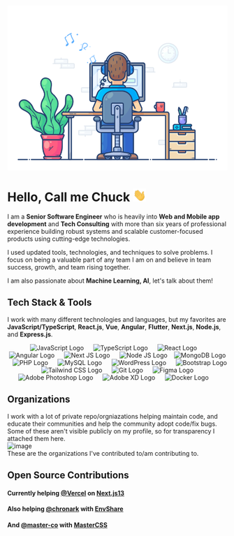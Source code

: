 ![](https://github.com/chukwumaokere/chukwumaokere/blob/main/git.gif) 

# Hello, Call me Chuck <img src="wave.gif" width="30px">

I am a **Senior Software Engineer** who is heavily into **Web and Mobile app development** and **Tech Consulting** with more than six years of professional experience building robust systems and scalable customer-focused products using cutting-edge technologies.

I used updated tools, technologies, and techniques to solve problems. I focus on being a valuable part of any team I am on and believe in team success, growth, and team rising together.

I am also passionate about **Machine Learning, AI**, let's talk about them!
<!--
<div>
<img alt="Chuck's GitHub Stats" src="https://github-readme-stats.vercel.app/api?username=chukwumaokere&show_icons=true&hide_border=true&theme=tokyonight" />

<img alt="Chuck's GitHub Top Languages" src="https://github-readme-stats.vercel.app/api/top-langs/?username=chukwumaokere&layout=compact&theme=tokyonight" />
</div>
<br/>
-->


## Tech Stack & Tools

I work with many different technologies and languages, but my favorites are **JavaScript/TypeScript**, **React.js**, **Vue**, **Angular**, **Flutter**, **Next.js**, **Node.js**, and **Express.js**.

<p align="center">
  <img src="https://cdn.worldvectorlogo.com/logos/logo-javascript.svg" title="JavaScript" alt="JavaScript Logo" width="57" /> &emsp;
  <img src="https://cdn.worldvectorlogo.com/logos/typescript.svg" title="TypeScript" alt="TypeScript Logo" width="57" /> &emsp;
  <img src="https://brandlogos.net/wp-content/uploads/2020/09/react-logo.png" title="React JS" alt="React Logo" width="64" /> &emsp;
  <img src="https://cdn.worldvectorlogo.com/logos/angular-icon-1.svg" title="Angular" alt="Angular Logo" width="55" /> &emsp;
  <img src="https://cdn.worldvectorlogo.com/logos/next-js.svg" title="Next JS" alt="Next JS Logo" width="60"/> &emsp;
  <img src="https://cdn.worldvectorlogo.com/logos/nodejs-1.svg" title="Node JS" alt="Node JS Logo" width="96"/> &ensp;
  <img src="https://cdn.worldvectorlogo.com/logos/mongodb-icon-1.svg" title="MongoDB" alt="MongoDB Logo" width="64"/> &ensp;
  <img src="https://i.ibb.co/LzmYpDX/146-1466902-php-logo-png-transparent-php-logo-png-png-removebg-preview.png" title="PHP" alt="PHP Logo" width="62"/> &emsp;
  <img src="https://cdn.worldvectorlogo.com/logos/mysql-6.svg" title="MySQL" alt="MySQL Logo" width="56"/> &emsp;
  <img src="https://cdn.worldvectorlogo.com/logos/wordpress-blue.svg" title="WordPress" alt="WordPress Logo" width="57"/> &emsp;
  <img src="https://cdn.worldvectorlogo.com/logos/bootstrap-5-1.svg" title="Bootstrap" alt="Bootstrap Logo" width="68" /> &emsp;
  <img src="https://cdn.worldvectorlogo.com/logos/tailwindcss.svg" title="Tailwind CSS" alt="Tailwind CSS Logo" width="78" /> &emsp;
  <img src="https://cdn.worldvectorlogo.com/logos/git-icon.svg" title="Git" alt="Git Logo" width="50"/> &emsp;
  <img src="https://cdn.worldvectorlogo.com/logos/figma-1.svg" title="Figma" alt="Figma Logo" width="34"/> &emsp;
  <img src="https://cdn.worldvectorlogo.com/logos/adobe-photoshop-2.svg" title="Adobe Photoshop" alt="Adobe Photoshop Logo" width="55"/> &emsp;
  <img src="https://cdn.worldvectorlogo.com/logos/adobe-xd-1.svg" title="Adobe XD" alt="Adobe XD Logo" width="55"/> &emsp;
  <img src="https://cdn.worldvectorlogo.com/logos/docker.svg" title="Docker" alt="Docker Logo" width="62"/> &emsp;
</p>


## Organizations
I work with a lot of private repo/orgniazations helping maintain code, and educate their communities and help the community adopt code/fix bugs.   
Some of these aren't visible publicly on my profile, so for transparency I attached them here.  
![image](https://user-images.githubusercontent.com/16673873/200966103-ac656901-8cc5-48df-a220-e2392947a7cd.png)  
These are the organizations I've contributed to/am contributing to. 

## Open Source Contributions
#### Currently helping [@Vercel](https://github.com/vercel) on [Next.js13](https://github.com/vercel/next.js)  
#### Also helping [@chronark](https://github.com/chronark) with [EnvShare](https://github.com/chronark/envshare)
#### And [@master-co](https://github.com/master-co) with [MasterCSS](https://github.com/master-co/css)
<!--
**chukwumaokere/chukwumaokere** is a ✨ _special_ ✨ repository because its `README.md` (this file) appears on your GitHub profile.

Here are some ideas to get you started:

- 🔭 I’m currently working on ...
- 🌱 I’m currently learning ...
- 👯 I’m looking to collaborate on ...
- 🤔 I’m looking for help with ...
- 💬 Ask me about ...
- 📫 How to reach me: ...
- 😄 Pronouns: ...
- ⚡ Fun fact: ...
-->
